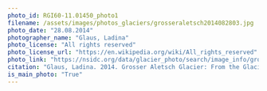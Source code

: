 ```yaml
---
photo_id: RGI60-11.01450_photo1
filename: /assets/images/photos_glaciers/grosseraletsch2014082803.jpg
photo_date: "28.08.2014"
photographer_name: "Glaus, Ladina"
photo_license: "All rights reserved"
photo_license_url: "https://en.wikipedia.org/wiki/All_rights_reserved"
photo_link: "https://nsidc.org/data/glacier_photo/search/image_info/grosseraletsch2014082803"
citation: "Glaus, Ladina. 2014. Grosser Aletsch Glacier: From the Glacier Photograph Collection. Boulder, Colorado USA: National Snow and Ice Data Center. Digital media."
is_main_photo: "True"
---
```


